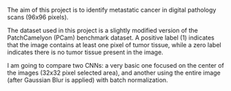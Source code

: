 The aim of this project is to identify metastatic cancer in digital pathology scans (96x96 pixels).

The dataset used in this project is a slightly modified version of the PatchCamelyon (PCam) benchmark dataset. A positive label (1) indicates that the image contains at least one pixel of tumor tissue, while a zero label indicates there is no tumor tissue present in the image.

I am going to compare two CNNs: a very basic one focused on the center of the images (32x32 pixel selected area), and another using the entire image (after Gaussian Blur is applied) with batch normalization.
